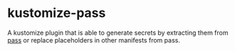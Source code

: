 # kustomize-pass

A kustomize plugin that is able to generate secrets by extracting them from [pass](https://www.passwordstore.org/)
or replace placeholders in other manifests from pass.
